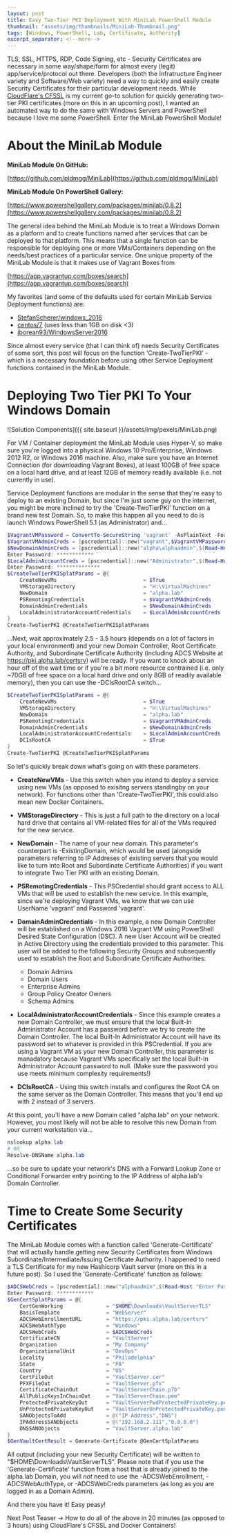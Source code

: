 ```yaml
---
layout: post
title: Easy Two-Tier PKI Deployment With MiniLab PowerShell Module
thumbnail: "assets/img/thumbnails/MiniLab-Thumbnail.png"
tags: [Windows, PowerShell, Lab, Certificate, Authority]
excerpt_separator: <!--more-->
---
```


TLS, SSL, HTTPS, RDP, Code Signing, etc - Security Certificates are necessary in some way/shape/form for almost every (legit) app/service/protocol out there. Developers (both the Infratructure Engineer variety and Software/Web variety) need a way to quickly and easily create Security Certificates for their particular development needs. While [CloudFlare's CFSSL](https://github.com/cloudflare/cfssl) is my current go-to solution for quickly generating two-tier PKI certificates (more on this in an upcoming post), I wanted an automated way to do the same with Windows Servers and PowerShell because I love me some PowerShell. Enter the MiniLab PowerShell Module!
<!--more-->

# About the MiniLab Module

**MiniLab Module On GitHub:**

[https://github.com/pldmgg/MiniLab](https://github.com/pldmgg/MiniLab)

**MiniLab Module On PowerShell Gallery:**

[https://www.powershellgallery.com/packages/minilab/0.8.2](https://www.powershellgallery.com/packages/minilab/0.8.2)

The general idea behind the MiniLab Module is to treat a Windows Domain as a platform and to create functions named after services that can be deployed to that platform. This means that a single function can be responsible for deploying one or more VMs/Containers depending on the needs/best practices of a particular service. One unique property of the MiniLab Module is that it makes use of Vagrant Boxes from

[https://app.vagrantup.com/boxes/search](https://app.vagrantup.com/boxes/search)

My favorites (and some of the defaults used for certain MiniLab Service Deployment functions) are:

- [StefanScherer/windows_2016](https://app.vagrantup.com/StefanScherer/boxes/windows_2016)
- [centos/7](https://app.vagrantup.com/centos/boxes/7) (uses less than 1GB on disk <3)
- [jborean93/WindowsServer2016](https://app.vagrantup.com/jborean93/boxes/WindowsServer2016)

Since almost every service (that I can think of) needs Security Certificates of some sort, this post will focus on the function 'Create-TwoTierPKI' - which is a necessary foundation before using other Service Deployment functions contained in the MiniLab Module.

# Deploying Two Tier PKI To Your Windows Domain

![Solution Components]({{ site.baseurl }}/assets/img/pexels/MiniLab.png)

For VM / Container deployment the MiniLab Module uses Hyper-V, so make sure you're logged into a physical Windows 10 Pro/Enterprise, Windows 2012 R2, or Windows 2016 machine. Also, make sure you have an Internet Connection (for downloading Vagrant Boxes), at least 100GB of free space on a local hard drive, and at least 12GB of memory readily available (i.e. not currently in use).

Service Deployment functions are modular in the sense that they're easy to deploy to an existing Domain, but since I'm just some guy on the internet, you might be more inclined to try the 'Create-TwoTierPKI' function on a brand new test Domain. So, to make this happen all you need to do is launch Windows PowerShell 5.1 (as Administrator) and... 

```powershell
$VagrantVMPassword = ConvertTo-SecureString 'vagrant' -AsPlainText -Force
$VagrantVMAdminCreds = [pscredential]::new("vagrant",$VagrantVMPassword)
$NewDomainAdminCreds = [pscredential]::new("alpha\alphaadmin",$(Read-Host 'Enter Password' -AsSecureString))
Enter Password: ************
$LocalAdminAccountCreds = [pscredential]::new("Administrator",$(Read-Host 'Enter Password' -AsSecureString))
Enter Password: **************
$CreateTwoTierPKISplatParams = @{
    CreateNewVMs                            = $True
    VMStorageDirectory                      = "H:\VirtualMachines"
    NewDomain                               = "alpha.lab"
    PSRemotingCredentials                   = $VagrantVMAdminCreds
    DomainAdminCredentials                  = $NewDomainAdminCreds
    LocalAdministratorAccountCredentials    = $LocalAdminAccountCreds
}
Create-TwoTierPKI @CreateTwoTierPKISplatParams
```

...Next, wait approximately 2.5 - 3.5 hours (depends on a lot of factors in your local environment) and your new Domain Controller, Root Certificate Authority, and Subordinate Certificate Authority (including ADCS Website at https://pki.alpha.lab/certsrv) will be ready. If you want to knock about an hour off of the wait time or if you're a bit more resource contrained (i.e. only ~70GB of free space on a local hard drive and only 8GB of readily available memory), then you can use the -DCIsRootCA switch...

```powershell
$CreateTwoTierPKISplatParams = @{
    CreateNewVMs                            = $True
    VMStorageDirectory                      = "H:\VirtualMachines"
    NewDomain                               = "alpha.lab"
    PSRemotingCredentials                   = $VagrantVMAdminCreds
    DomainAdminCredentials                  = $NewDomainAdminCreds
    LocalAdministratorAccountCredentials    = $LocalAdminAccountCreds
    DCIsRootCA                              = $True
}
Create-TwoTierPKI @CreateTwoTierPKISplatParams
```

So let's quickly break down what's going on with these parameters.

* **CreateNewVMs** - Use this switch when you intend to deploy a service using new VMs (as opposed to exisitng servers standingby on your network). For functions other than 'Create-TwoTierPKI', this could also mean new Docker Containers.


* **VMStorageDirectory** - This is just a full path to the directory on a local hard drive that contains all VM-related files for all of the VMs required for the new service.

* **NewDomain** - The name of your new domain. This parameter's counterpart is -ExistingDomain, which would be used (alongside parameters referring to IP Addreses of existing servers that you would like to turn into Root and Subordinate Certificate Authorities) if you want to integrate Two Tier PKI with an existing Domain.


* **PSRemotingCredentials** - This PSCredential should grant access to ALL VMs that will be used to establish the new service. In this example, since we're deploying Vagrant VMs, we know that we can use UserName 'vagrant' and Password 'vagrant'.


* **DomainAdminCredentials** - In this example, a new Domain Controller will be established on a Windows 2016 Vagrant VM using PowerShell Desired State Configuration (DSC). A new User Account will be created in Active Directory using the credentials provided to this parameter. This user will be added to the following Security Groups and subsequently used to establish the Root and Subordinate Certificate Authorities:
    - Domain Admins
    - Domain Users
    - Enterprise Admins
    - Group Policy Creator Owners
    - Schema Admins


* **LocalAdministratorAccountCredentials** - Since this example creates a new Domain Controller, we must ensure that the local Built-In Administrator Account has a password before we try to create the Domain Controller. The local Built-In Administrator Account will have its password set to whatever is provided in this PSCredential. If you are using a Vagrant VM as your new Domain Controller, this parameter is manadatory because Vagrant VMs specifically set the local Built-In Administrator Account password to null. (Make sure the password you use meets minimum complexity requirements!)

* **DCIsRootCA** - Using this switch installs and configures the Root CA on the same server as the Domain Controller. This means that you'll end up with 2 instead of 3 servers.

At this point, you'll have a new Domain called "alpha.lab" on your network. However, you most likely will not be able to resolve this new Domain from your current workstation via...

```powershell
nslookup alpha.lab
# OR
Resolve-DNSName alpha.lab
```

...so be sure to update your network's DNS with a Forward Lookup Zone or Conditional Forwarder entry pointing to the IP Address of alpha.lab's Domain Controller.

# Time to Create Some Security Certificates

The MiniLab Module comes with a function called 'Generate-Certificate' that will actually handle getting new Security Certificates from Windows Subordinate/Intermediate/Issuing Certificate Authority. I happened to need a TLS Certificate for my new Hashicorp Vault server (more on this in a future post). So I used the 'Generate-Certificate' function as follows:

```powershell
$ADCSWebCreds = [pscredential]::new("alphaadmin",$(Read-Host "Enter Password" -AsSecureString))
Enter Password: ************
$GenCertSplatParams = @{
    CertGenWorking              = "$HOME\Downloads\VaultServerTLS"
    BasisTemplate               = "WebServer"
    ADCSWebEnrollmentURL        = "https://pki.alpha.lab/certsrv"
    ADCSWebAuthType             = "Windows"
    ADCSWebCreds                = $ADCSWebCreds
    CertificateCN               = "VaultServer"
    Organization                = "My Company"
    OrganizationalUnit          = "DevOps"
    Locality                    = "Philadelphia"
    State                       = "PA"
    Country                     = "US"
    CertFileOut                 = "VaultServer.cer"
    PFXFileOut                  = "VaultServer.pfx"
    CertificateChainOut         = "VaultServerChain.p7b"
    AllPublicKeysInChainOut     = "VaultServerChain.pem"
    ProtectedPrivateKeyOut      = "VaultServerPwdProtectedPrivateKey.pem"
    UnProtectedPrivateKeyOut    = "VaultServerUnProtectedPrivateKey.pem"
    SANObjectsToAdd             = @("IP Address","DNS")
    IPAddressSANObjects         = @("192.168.2.111","0.0.0.0")
    DNSSANObjects               = "VaultServer.alpha.lab"
}
$GenVaultCertResult = Generate-Certificate @GenCertSplatParams
```

All output (including your new Security Certificate) will be written to "$HOME\Downloads\VaultServerTLS". Please note that if you use the 'Generate-Certificate' function from a host that is already joined to the alpha.lab Domain, you will *not* need to use the -ADCSWebEnrollment, -ADCSWebAuthType, or -ADCSWebCreds parameters (as long as you are logged in as a Domain Admin).

And there you have it! Easy peasy!

Next Post Teaser -> How to do all of the above in 20 minutes (as opposed to 3 hours) using CloudFlare's CFSSL and Docker Containers!